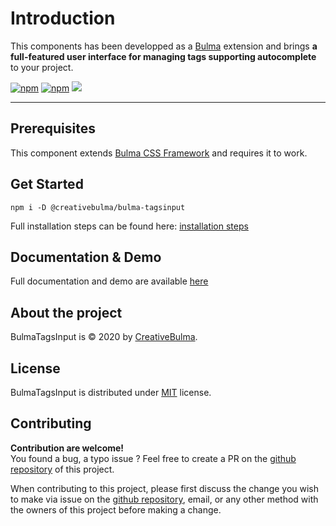 # Introduction
This components has been developped as a [Bulma](https://bulma.io) extension and brings **a full-featured user interface for managing tags  supporting autocomplete** to your project.

[![npm](https://img.shields.io/npm/v/@creativebulma/bulma-tagsinput.svg)](https://www.npmjs.com/package/@creativebulma/bulma-tagsinput)
[![npm](https://img.shields.io/npm/dm/@creativebulma/bulma-tagsinput.svg)](https://www.npmjs.com/package/@creativebulma/bulma-tagsinput)
[![](https://data.jsdelivr.com/v1/package/npm/@creativebulma/bulma-tagsinput/badge)](https://www.jsdelivr.com/package/npm/@creativebulma/bulma-tagsinput)

---

## Prerequisites
This component extends [Bulma CSS Framework](https://bulma.io) and requires it to work.

## Get Started
```shell
npm i -D @creativebulma/bulma-tagsinput
```
Full installation steps can be found here: [installation steps](https://bulma-tagsinput.netlify.app/get-started)

## Documentation & Demo
Full documentation and demo are available [here](https://bulma-tagsinput.netlify.app)

## About the project
BulmaTagsInput is © 2020 by [CreativeBulma](https://github.com/CreativeBulma).

## License
BulmaTagsInput is distributed under [MIT](https://github.com/CreativeBulma/bulma-tagsinput/blob/master/LICENSE) license.

## Contributing
**Contribution are welcome!**  
You found a bug, a typo issue ? Feel free to create a PR on the [github repository](https://github.com/CreativeBulma/bulma-tagsinput/) of this project.

When contributing to this project, please first discuss the change you wish to make via issue on the [github repository](https://github.com/CreativeBulma/bulma-tagsinput/issues), email, or any other method with the owners of this project before making a change.
